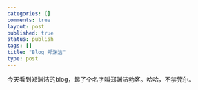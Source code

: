 ```yaml
--- 
categories: []
comments: true
layout: post
published: true
status: publish
tags: []
title: "Blog 郑渊洁"
type: post
---
```

<div id="msgcns!3725CC0EE38B1F6!1455" class="bvMsg">今天看到郑渊洁的blog，起了个名字叫郑渊洁勃客。哈哈，不禁莞尔。</div>
